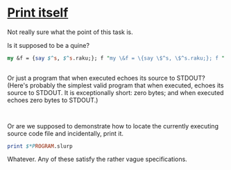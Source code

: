 [1]: https://rosettacode.org/wiki/Print_itself

# [Print itself][1]

Not really sure what the point of this task is.



Is it supposed to be a quine?

```perl
my &f = {say $^s, $^s.raku;}; f "my \&f = \{say \$^s, \$^s.raku;}; f "
 
```


Or just a program that when executed echoes its source to STDOUT? (Here's probably the simplest valid program that when executed, echoes its source to STDOUT. It is exceptionally short: zero bytes; and when executed echoes zero bytes to STDOUT.)

```perl
 
```


Or are we supposed to demonstrate how to locate the currently executing source code file and incidentally, print it.

```perl
print $*PROGRAM.slurp
```


Whatever. Any of these satisfy the rather vague specifications.

